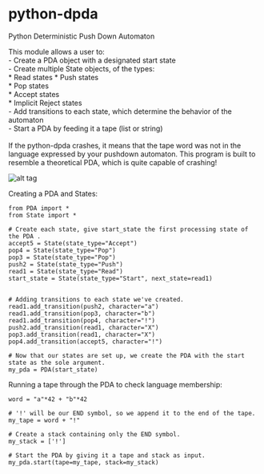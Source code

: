 python-dpda
===========

Python Deterministic Push Down Automaton<br>

This module allows a user to:<br>
    - Create a PDA object with a designated start state<br>
    - Create multiple State objects, of the types:<br>
        * Read states
        * Push states<br>
        * Pop states<br> 
        * Accept states<br>
        * Implicit Reject states<br>
    - Add transitions to each state, which determine the behavior of the automaton<br>
    - Start a PDA by feeding it a tape (list or string)<br> 
<br>
If the python-dpda crashes, it means that the tape word was not in the language expressed by your pushdown automaton.  This program is built to resemble a theoretical PDA, which is quite capable of crashing!

![alt tag](http://i.imgur.com/81mi5x1.png )

Creating a PDA and States:
    
    from PDA import *
    from State import *
     
    # Create each state, give start_state the first processing state of the PDA .
    accept5 = State(state_type="Accept")
    pop4 = State(state_type="Pop")
    pop3 = State(state_type="Pop")
    push2 = State(state_type="Push")
    read1 = State(state_type="Read")
    start_state = State(state_type="Start", next_state=read1)


    # Adding transitions to each state we've created.
    read1.add_transition(push2, character="a")
    read1.add_transition(pop3, character="b")
    read1.add_transition(pop4, character="!")
    push2.add_transition(read1, character="X")
    pop3.add_transition(read1, character="X")
    pop4.add_transition(accept5, character="!")

    # Now that our states are set up, we create the PDA with the start state as the sole argument.
    my_pda = PDA(start_state)

Running a tape through the PDA to check language membership:

    word = "a"*42 + "b"*42

    # '!' will be our END symbol, so we append it to the end of the tape.
    my_tape = word + "!"

    # Create a stack containing only the END symbol.
    my_stack = ['!']

    # Start the PDA by giving it a tape and stack as input.
    my_pda.start(tape=my_tape, stack=my_stack)
